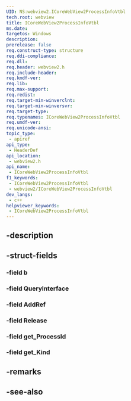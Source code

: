 ```yaml
---
UID: NS:webview2.ICoreWebView2ProcessInfoVtbl
tech.root: webview
title: ICoreWebView2ProcessInfoVtbl
ms.date: 
targetos: Windows
description: 
prerelease: false
req.construct-type: structure
req.ddi-compliance: 
req.dll: 
req.header: webview2.h
req.include-header: 
req.kmdf-ver: 
req.lib: 
req.max-support: 
req.redist: 
req.target-min-winverclnt: 
req.target-min-winversvr: 
req.target-type: 
req.typenames: ICoreWebView2ProcessInfoVtbl
req.umdf-ver: 
req.unicode-ansi: 
topic_type:
 - apiref
api_type:
 - HeaderDef
api_location:
 - webview2.h
api_name:
 - ICoreWebView2ProcessInfoVtbl
f1_keywords:
 - ICoreWebView2ProcessInfoVtbl
 - webview2/ICoreWebView2ProcessInfoVtbl
dev_langs:
 - c++
helpviewer_keywords:
 - ICoreWebView2ProcessInfoVtbl
---
```


## -description

## -struct-fields

### -field b

### -field QueryInterface

### -field AddRef

### -field Release

### -field get_ProcessId

### -field get_Kind

## -remarks

## -see-also

